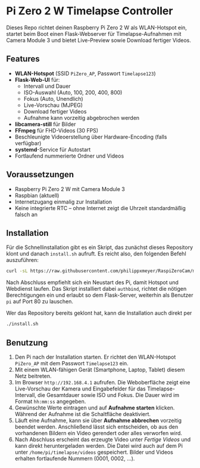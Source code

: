 # Pi Zero 2 W Timelapse Controller

Dieses Repo richtet deinen Raspberry Pi Zero 2 W als WLAN-Hotspot ein, startet beim Boot einen Flask-Webserver für Timelapse-Aufnahmen mit Camera Module 3 und bietet Live-Preview sowie Download fertiger Videos.

## Features

- **WLAN-Hotspot** (SSID `PiZero_AP`, Passwort `Timelapse123`)
- **Flask-Web-UI** für:
  - Intervall und Dauer
  - ISO-Auswahl (Auto, 100, 200, 400, 800)
  - Fokus (Auto, Unendlich)
  - Live-Vorschau (MJPEG)
  - Download fertiger Videos
  - Aufnahme kann vorzeitig abgebrochen werden
- **libcamera-still** für Bilder
- **FFmpeg** für FHD-Videos (30 FPS)
- Beschleunigte Videoerstellung über Hardware-Encoding (falls verfügbar)
- **systemd**-Service für Autostart
- Fortlaufend nummerierte Ordner und Videos

## Voraussetzungen

- Raspberry Pi Zero 2 W mit Camera Module 3
- Raspbian (aktuell)
- Internetzugang einmalig zur Installation
- Keine integrierte RTC – ohne Internet zeigt die Uhrzeit standardmäßig falsch an

## Installation

Für die Schnellinstallation gibt es ein Skript, das zunächst dieses
Repository klont und danach `install.sh` aufruft. Es reicht also, den
folgenden Befehl auszuführen:

```bash
curl -sL https://raw.githubusercontent.com/philippxmeyer/RaspiZeroCam/main/install-oneclick.sh | bash
```

Nach Abschluss empfiehlt sich ein Neustart des Pi, damit Hotspot und Webdienst
laufen. Das Skript installiert dabei `authbind`, richtet die nötigen
Berechtigungen ein und erlaubt so dem Flask-Server, weiterhin als Benutzer
`pi` auf Port 80 zu lauschen.

Wer das Repository bereits geklont hat, kann die Installation auch direkt
per

```bash
./install.sh
```

## Benutzung

1. Den Pi nach der Installation starten. Er richtet den WLAN-Hotspot
   `PiZero_AP` mit dem Passwort `Timelapse123` ein.
2. Mit einem WLAN-fähigen Gerät (Smartphone, Laptop, Tablet) diesem Netz
   beitreten.
3. Im Browser `http://192.168.4.1` aufrufen. Die Weboberfläche zeigt eine
   Live-Vorschau der Kamera und Eingabefelder für das Timelapse-Intervall,
   die Gesamtdauer sowie ISO und Fokus. Die Dauer wird im Format
   `hh:mm:ss` angegeben.
4. Gewünschte Werte eintragen und auf **Aufnahme starten** klicken. Während
   der Aufnahme ist die Schaltfläche deaktiviert.
5. Läuft eine Aufnahme, kann sie über **Aufnahme abbrechen** vorzeitig beendet
   werden. Anschließend lässt sich entscheiden, ob aus den vorhandenen Bildern
   ein Video gerendert oder alles verworfen wird.
6. Nach Abschluss erscheint das erzeugte Video unter *Fertige Videos* und
   kann direkt heruntergeladen werden. Die Datei wird auch auf dem Pi unter
   `/home/pi/timelapse/videos` gespeichert.
   Bilder und Videos erhalten fortlaufende Nummern (0001, 0002, ...).
